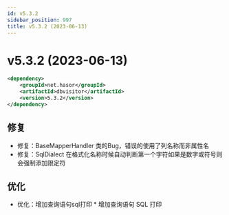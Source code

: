 ```yaml
---
id: v5.3.2
sidebar_position: 997
title: v5.3.2 (2023-06-13)
---
```


# v5.3.2 (2023-06-13)

```xml
<dependency>
    <groupId>net.hasor</groupId>
    <artifactId>dbvisitor</artifactId>
    <version>5.3.2</version>
</dependency>
```

## 修复
- 修复：BaseMapperHandler 类的Bug，错误的使用了列名称而非属性名
- 修复：SqlDialect 在格式化名称时候自动判断第一个字符如果是数字或符号则会强制添加限定符

## 优化
- 优化：增加查询语句sql打印 * 增加查询语句 SQL 打印
